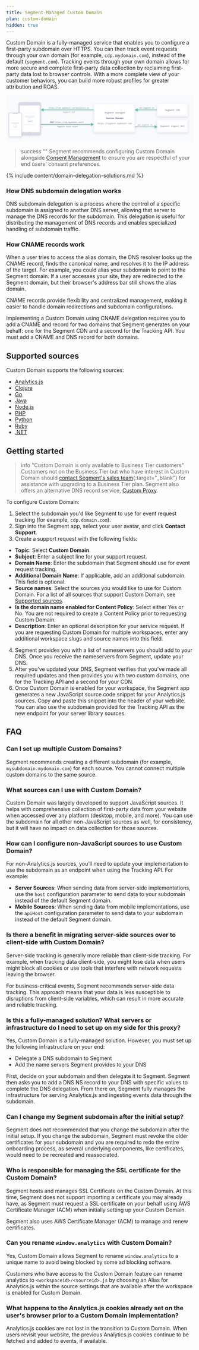 ```yaml
---
title: Segment-Managed Custom Domain
plan: custom-domain
hidden: true
---
```


Custom Domain is a fully-managed service that enables you to configure a first-party subdomain over HTTPS.  You can then track event requests through your own domain (for example, `cdp.mydomain.com`), instead of the default (`segment.com`). Tracking events through your own domain allows for more secure and complete first-party data collection by reclaiming first-party data lost to browser controls. With a more complete view of your customer behaviors, you can build more robust profiles for greater attribution and ROAS.  


![A graphic that shows how Internet traffic moves back and forth from your domain, to your custom domain, then to Segment's CDN and Ingest APIs.](images/custom-domain.png)

> success ""
> Segment recommends configuring Custom Domain alongside [Consent Management](/docs/privacy/consent-management/) to ensure you are respectful of your end users' consent preferences.

{% include content/domain-delegation-solutions.md %}

### How DNS subdomain delegation works
DNS subdomain delegation is a process where the control of a specific subdomain is assigned to another DNS server, allowing that server to manage the DNS records for the subdomain. This delegation is useful for distributing the management of DNS records and enables specialized handling of subdomain traffic.

### How CNAME records work
When a user tries to access the alias domain, the DNS resolver looks up the CNAME record, finds the canonical name, and resolves it to the IP address of the target. For example, you could alias your subdomain to point to the Segment domain. If a user accesses your site, they are redirected to the Segment domain, but their browser's address bar still shows the alias domain.

CNAME records provide flexibility and centralized management, making it easier to handle domain redirections and subdomain configurations. 

Implementing a Custom Domain using CNAME delegation requires you to add a CNAME and record for two domains that Segment generates on your behalf: one for the Segment CDN and a second for the Tracking API. You must add a CNAME and DNS record for both domains. 

## Supported sources

Custom Domain supports the following sources: 
- [Analytics.js](docs/connections/sources/catalog/libraries/website/javascript/)
- [Clojure](/docs/connections/sources/catalog/libraries/server/clojure/)
- [Go](/docs/connections/sources/catalog/libraries/server/go/)
- [Java](/docs/connections/sources/catalog/libraries/server/java/)
- [Node.js](/docs/connections/sources/catalog/libraries/server/node/)
- [PHP](/docs/connections/sources/catalog/libraries/server/php/)
- [Python](/docs/connections/sources/catalog/libraries/server/python/)
- [Ruby](/docs/connections/sources/catalog/libraries/server/ruby/)
- [.NET](/docs/connections/sources/catalog/libraries/server/net/)

## Getting started

> info "Custom Domain is only available to Business Tier customers"
> Customers not on the Business Tier but who have interest in Custom Domain should [contact Segment's sales team](https://segment.com/demo/){:target="_blank”} for assistance with upgrading to a Business Tier plan. Segment also offers an alternative DNS record service, [Custom Proxy](/docs/connections/sources/catalog/libraries/website/javascript/custom-proxy/).

To configure Custom Domain:
1. Select the subdomain you'd like Segment to use for event request tracking (for example, `cdp.domain.com`).
2. Sign into the Segment app, select your user avatar, and click **Contact Support**. 
3. Create a support request with the following fields: 
  - **Topic**: Select **Custom Domain**.
  - **Subject**: Enter a subject line for your support request.
  - **Domain Name**: Enter the subdomain that Segment should use for event request tracking.
  - **Additional Domain Name**: If applicable, add an additional subdomain. This field is optional.
  - **Source names**: Select the sources you would like to use for Custom Domain. For a list of all sources that support Custom Domain, see [Supported sources](#supported-sources).
  - **Is the domain name enabled for Content Policy**: Select either Yes or No. You are not required to create a Content Policy prior to requesting Custom Domain. 
  - **Description**: Enter an optional description for your service request. If you are requesting Custom Domain for multiple workspaces, enter any additional workspace slugs and source names into this field. 
4. Segment provides you with a list of nameservers you should add to your DNS. Once you receive the nameservers from Segment, update your DNS. 
5. After you've updated your DNS, Segment verifies that you've made all required updates and then provides you with two custom domains, one for the Tracking API and a second for your CDN.
6. Once Custom Domain is enabled for your workspace, the Segment app generates a new JavaScript source code snippet for your Analytics.js sources. Copy and paste this snippet into the header of your website. You can also use the subdomain provided for the Tracking API as the new endpoint for your server library sources. 

## FAQ

### Can I set up multiple Custom Domains?
Segment recommends creating a different subdomain (for example, `mysubdomain.mydomain.com`) for each source. You cannot connect multiple custom domains to the same source.

### What sources can I use with Custom Domain?
Custom Domain was largely developed to support JavaScript sources. It helps with comprehensive collection of first-party data from your website when accessed over any platform (desktop, mobile, and more). You can use the subdomain for all other non-JavaScript sources as well, for consistency, but it will have no impact on data collection for those sources.  

### How can I configure non-JavaScript sources to use Custom Domain?

For non-Analytics.js sources, you’ll need to update your implementation to use the subdomain as an endpoint when using the Tracking API. For example:

- **Server Sources**: When sending data from server-side implementations, use the `host` configuration parameter to send data to your subdomain instead of the default Segment domain.
- **Mobile Sources**: When sending data from mobile implementations, use the `apiHost` configuration parameter to send data to your subdomain instead of the default Segment domain.

### Is there a benefit in migrating server-side sources over to client-side with Custom Domain?
Server-side tracking is generally more reliable than client-side tracking. For example, when tracking data client-side, you might lose data when users might block all cookies or use tools that interfere with network requests leaving the browser.

For business-critical events, Segment recommends server-side data tracking. This approach means that your data is less susceptible to disruptions from client-side variables, which can result in more accurate and reliable tracking.


### Is this a fully-managed solution? What servers or infrastructure do I need to set up on my side for this proxy? 
Yes, Custom Domain is a fully-managed solution. However, you must set up the following infrastructure on your end: 
- Delegate a DNS subdomain to Segment 
- Add the name servers Segment provides to your DNS

First, decide on your subdomain and then delegate it to Segment. Segment then asks you to add a DNS NS record to your DNS with specific values to complete the DNS delegation. From there on, Segment fully manages the infrastructure for serving Analytics.js and ingesting events data through the subdomain.

### Can I change my Segment subdomain after the initial setup?
Segment does not recommended that you change the subdomain after the initial setup. If you change the subdomain, Segment must revoke the older certificates for your subdomain and you are required to redo the entire onboarding process, as several underlying components, like certificates, would need to be recreated and reassociated. 

### Who is responsible for managing the SSL certificate for the Custom Domain?
Segment hosts and manages SSL Certificate on the Custom Domain. At this time, Segment does not support importing a certificate you may already have, as Segment must request a SSL certificate on your behalf using AWS Certificate Manager (ACM) when initially setting up your Custom Domain. 

Segment also uses AWS Certificate Manager (ACM) to manage and renew certificates.

### Can you rename `window.analytics` with Custom Domain?
Yes, Custom Domain allows Segment to rename `window.analytics` to a unique name to avoid being blocked by some ad blocking software. 

Customers who have access to the Custom Domain feature can rename analytics to `<workspaceid>/<sourceid>.js` by choosing an Alias for Analytics.js within the source settings that are available after the workspace is enabled for Custom Domain. 

### What happens to the Analytics.js cookies already set on the user's browser prior to a Custom Domain implementation?
Analytics.js cookies are not lost in the transition to Custom Domain. When users revisit your website, the previous Analytics.js cookies continue to be fetched and added to events, if available.

